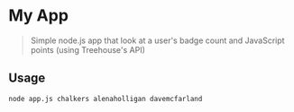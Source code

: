 # My App

> Simple node.js app that look at a user's badge count and JavaScript points (using Treehouse's API)

## Usage

```
node app.js chalkers alenaholligan davemcfarland
```
